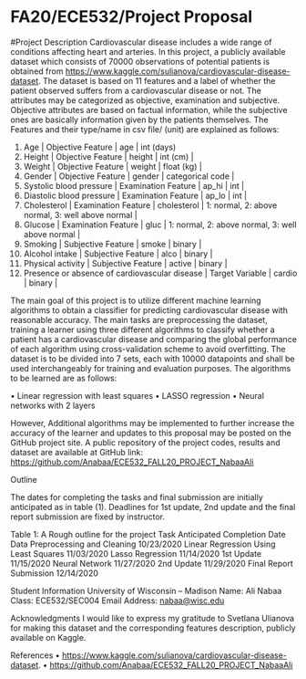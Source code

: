 # FA20/ECE532/Project Proposal
#Project Description
Cardiovascular disease includes a wide range of conditions affecting heart and arteries. In this project, a publicly available dataset which consists of 70000 observations of potential patients is obtained from https://www.kaggle.com/sulianova/cardiovascular-disease-dataset. The dataset is based on 11 features and a label of whether the patient observed suffers from a cardiovascular disease or not. The attributes may be categorized as objective, examination and subjective. Objective attributes are based on factual information, while the subjective ones are basically information given by the patients themselves. 
The Features and their type/name in csv file/ (unit) are explained as follows:
1.	Age | Objective Feature | age | int (days)
2.	Height | Objective Feature | height | int (cm) |
3.	Weight | Objective Feature | weight | float (kg) |
4.	Gender | Objective Feature | gender | categorical code |
5.	Systolic blood pressure | Examination Feature | ap_hi | int |
6.	Diastolic blood pressure | Examination Feature | ap_lo | int |
7.	Cholesterol | Examination Feature | cholesterol | 1: normal, 2: above normal, 3: well above normal |
8.	Glucose | Examination Feature | gluc | 1: normal, 2: above normal, 3: well above normal |
9.	Smoking | Subjective Feature | smoke | binary |
10.	Alcohol intake | Subjective Feature | alco | binary |
11.	Physical activity | Subjective Feature | active | binary |
12.	Presence or absence of cardiovascular disease | Target Variable | cardio | binary |

The main goal of this project is to utilize different machine learning algorithms to obtain a classifier for predicting cardiovascular disease with reasonable accuracy. The main tasks are preprocessing the dataset, training a learner using three different algorithms to classify whether a patient has a cardiovascular disease and comparing the global performance of each algorithm using cross-validation scheme to avoid overfitting. The dataset is to be divided into 7 sets, each with 10000 datapoints and shall be used interchangeably for training and evaluation purposes. The algorithms to be learned are as follows: 

•	Linear regression with least squares 
•	LASSO regression
•	Neural networks with 2 layers 

However, Additional algorithms may be implemented to further increase the accuracy of the learner and updates to this proposal may be posted on the GitHub project site. A public repository of the project codes, results and dataset are available at GitHub link: 
https://github.com/Anabaa/ECE532_FALL20_PROJECT_NabaaAli



Outline

The dates for completing the tasks and final submission are initially anticipated as in table (1). Deadlines for 1st update, 2nd update and the final report submission are fixed by instructor. 

Table 1: A Rough outline for the project
Task	Anticipated Completion Date
Data Preprocessing and Cleaning	10/23/2020
Linear Regression Using Least Squares	11/03/2020
Lasso Regression	11/14/2020
1st Update	11/15/2020
Neural Network	11/27/2020
2nd Update	11/29/2020
Final Report Submission	12/14/2020


Student Information
University of Wisconsin – Madison 
Name: Ali Nabaa
Class: ECE532/SEC004
Email Address: nabaa@wisc.edu

Acknowledgments 
I would like to express my gratitude to Svetlana Ulianova for making this dataset and the corresponding features description, publicly available on Kaggle. 

References
•	https://www.kaggle.com/sulianova/cardiovascular-disease-dataset.
•	https://github.com/Anabaa/ECE532_FALL20_PROJECT_NabaaAli
